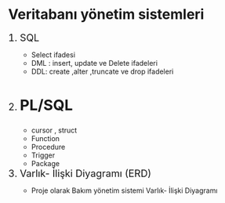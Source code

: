
<!DOCTYPE html>
<html>
<head>
</head>
<body>
	<h1> Veritabanı yönetim sistemleri</h1>
	<ol>
		<li style="font-size: 20px"> SQL</li>
		<ul>
			<li> Select ifadesi</li>
			<li> DML : insert, update ve Delete ifadeleri</li>
			<li> DDL: create ,alter ,truncate ve drop ifadeleri</li>
		</ul>
		<li style="font-size: 20px"> <h2>PL/SQL </h2></li>
		<ul> 
			<li> cursor , struct </li>
			<li> Function</li>
			<li> Procedure</li>
			<li> Trigger</li>
			<li> Package</li>
		</ul>
		<li style="font-size: 20px">Varlık- İlişki Diyagramı (ERD)  </li>
		<ul>
			<li> Proje olarak  Bakım yönetim sistemi Varlık- İlişki Diyagramı </li>
		</ul>
	</ol>
</body>
</html>
